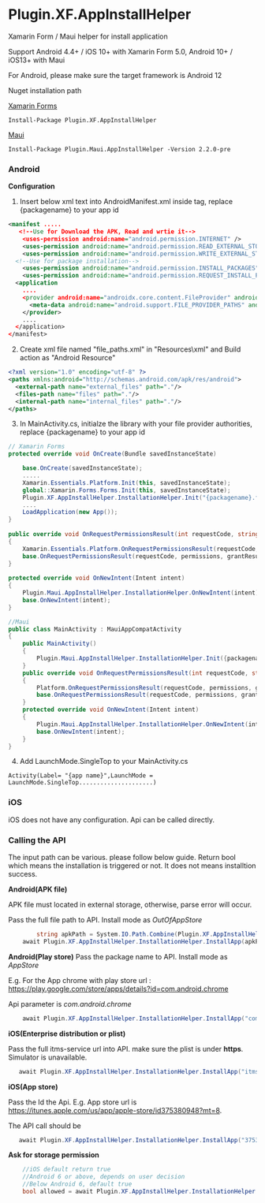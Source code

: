 # Plugin.XF.AppInstallHelper
Xamarin Form / Maui helper for install application

Support Android 4.4+ / iOS 10+ with Xamarin Form 5.0, Android 10+ / iOS13+ with Maui

For Android, please make sure the target framework is Android 12

Nuget installation path

[Xamarin Forms](https://www.nuget.org/packages/Plugin.XF.AppInstallHelper/)
```
Install-Package Plugin.XF.AppInstallHelper
```
[Maui](https://www.nuget.org/packages/Plugin.Maui.AppInstallHelper/)
```
Install-Package Plugin.Maui.AppInstallHelper -Version 2.2.0-pre
```
### Android

**Configuration**
1. Insert below xml text into AndroidManifest.xml inside <application> tag, replace {packagename} to your app id
  
``` xml
<manifest .....
   <!--Use for Download the APK, Read and wrtie it-->
	<uses-permission android:name="android.permission.INTERNET" />
	<uses-permission android:name="android.permission.READ_EXTERNAL_STORAGE" />
	<uses-permission android:name="android.permission.WRITE_EXTERNAL_STORAGE" />
  <!--Use for package installation-->
	<uses-permission android:name="android.permission.INSTALL_PACKAGES" />
	<uses-permission android:name="android.permission.REQUEST_INSTALL_PACKAGES" />
  <application 
    ....
    <provider android:name="androidx.core.content.FileProvider" android:authorities="{packagename}.fileprovider" android:exported="false" android:grantUriPermissions="true">
      <meta-data android:name="android.support.FILE_PROVIDER_PATHS" android:resource="@xml/file_paths" />
    </provider>
    ....
  </application>
</manifest>
```

2. Create xml file named "file_paths.xml" in "Resources\xml" and Build action as "Android Resource"
``` xml
<?xml version="1.0" encoding="utf-8" ?>
<paths xmlns:android="http://schemas.android.com/apk/res/android">
  <external-path name="external_files" path="."/>
  <files-path name="files" path="."/>
  <internal-path name="internal_files" path="."/>
</paths>
```

3. In MainActivity.cs, initialze the library with your file provider authorities, replace {packagename} to your app id
```C#
// Xamarin Forms
protected override void OnCreate(Bundle savedInstanceState)

    base.OnCreate(savedInstanceState);
    .....
    Xamarin.Essentials.Platform.Init(this, savedInstanceState);
    global::Xamarin.Forms.Forms.Init(this, savedInstanceState);
    Plugin.XF.AppInstallHelper.InstallationHelper.Init("{packagename}.fileprovider");
    ....
    LoadApplication(new App());
}
  
public override void OnRequestPermissionsResult(int requestCode, string[] permissions, [GeneratedEnum] Android.Content.PM.Permission[] grantResults)
{
	Xamarin.Essentials.Platform.OnRequestPermissionsResult(requestCode, permissions, grantResults);
	base.OnRequestPermissionsResult(requestCode, permissions, grantResults);
}
   
protected override void OnNewIntent(Intent intent)
{
	Plugin.Maui.AppInstallHelper.InstallationHelper.OnNewIntent(intent);
	base.OnNewIntent(intent);
}
```
```C#
//Maui
public class MainActivity : MauiAppCompatActivity
{
	public MainActivity()
	{
	    Plugin.Maui.AppInstallHelper.InstallationHelper.Init({packagename}.fileprovider");
	}
	public override void OnRequestPermissionsResult(int requestCode, string[] permissions, [GeneratedEnum] Android.Content.PM.Permission[] grantResults)
	{
	    Platform.OnRequestPermissionsResult(requestCode, permissions, grantResults);
	    base.OnRequestPermissionsResult(requestCode, permissions, grantResults);
	}
	protected override void OnNewIntent(Intent intent)
	{
	    Plugin.Maui.AppInstallHelper.InstallationHelper.OnNewIntent(intent);
	    base.OnNewIntent(intent);
	}
}

```

4. Add LaunchMode.SingleTop to your MainActivity.cs
```
Activity(Label= "{app name}",LaunchMode = LaunchMode.SingleTop.....................)
```

### iOS

iOS does not have any configuration. Api can be called directly.

### Calling the API

The input path can be various. please follow below guide. Return bool which means the installation is triggered or not. It does not means installtion success.

**Android(APK file)**

APK file must located in external storage, otherwise, parse error will occur.

Pass the full file path to API. Install mode as _OutOfAppStore_
```C#
        string apkPath = System.IO.Path.Combine(Plugin.XF.AppInstallHelper.InstallationHelper.GetPublicDownloadPath(), "APK.APK");
	await Plugin.XF.AppInstallHelper.InstallationHelper.InstallApp(apkPath, Plugin.XF.AppInstallHelper.InstallMode.OutOfAppStore);
```
**Android(Play store)**
Pass the package name to API. Install mode as _AppStore_

E.g. For the App chrome with play store url : https://play.google.com/store/apps/details?id=com.android.chrome

Api parameter is _com.android.chrome_
```C#
	await Plugin.XF.AppInstallHelper.InstallationHelper.InstallApp("com.android.chrome", Plugin.XF.AppInstallHelper.InstallMode.AppStore);
```

**iOS(Enterprise distribution or plist)**

Pass the full itms-service url into API. make sure the plist is under **https**. Simulator is unavailable.
```C#
   await Plugin.XF.AppInstallHelper.InstallationHelper.InstallApp("itms-services:///?action=download-manifest&url=https://{iOS_app}.plist", Plugin.XF.AppInstallHelper.InstallMode.OutOfAppStore);
```

**iOS(App store)**

Pass the Id the Api. E.g. App store url is https://itunes.apple.com/us/app/apple-store/id375380948?mt=8.

The API call should be
```C#
   await Plugin.XF.AppInstallHelper.InstallationHelper.InstallApp("375380948", Plugin.XF.AppInstallHelper.InstallMode.AppStore);
```


**Ask for storage permission**

```C#
	//iOS default return true
	//Android 6 or above, depends on user decision
	//Below Android 6, default true
	bool allowed = await Plugin.XF.AppInstallHelper.InstallationHelper.AskForRequiredPermission();
```
